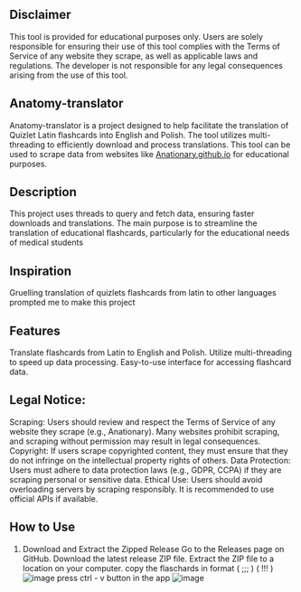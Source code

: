 ## Disclaimer
This tool is provided for educational purposes only. Users are solely responsible for ensuring their use of this tool complies with the Terms of Service of any website they scrape, as well as applicable laws and regulations. The developer is not responsible for any legal consequences arising from the use of this tool.

## Anatomy-translator
Anatomy-translator is a project designed to help facilitate the translation of Quizlet Latin flashcards into English and Polish. The tool utilizes multi-threading to efficiently download and process translations. This tool can be used to scrape data from websites like [Anationary.github.io](https://github.com/Anationary/anationary.github.io) for educational purposes.

## Description
This project uses threads to query and fetch data, ensuring faster downloads and translations. The main purpose is to streamline the translation of educational flashcards, particularly for the educational needs of medical students

## Inspiration
Gruelling translation of quizlets flashcards from latin to other languages prompted me to make this project

## Features
Translate flashcards from Latin to English and Polish.
Utilize multi-threading to speed up data processing.
Easy-to-use interface for accessing flashcard data.

## Legal Notice:
Scraping: Users should review and respect the Terms of Service of any website they scrape (e.g., Anationary). Many websites prohibit scraping, and scraping without permission may result in legal consequences.
Copyright: If users scrape copyrighted content, they must ensure that they do not infringe on the intellectual property rights of others.
Data Protection: Users must adhere to data protection laws (e.g., GDPR, CCPA) if they are scraping personal or sensitive data.
Ethical Use: Users should avoid overloading servers by scraping responsibly. It is recommended to use official APIs if available.


## How to Use
1. Download and Extract the Zipped Release
Go to the Releases page on GitHub.
Download the latest release ZIP file.
Extract the ZIP file to a location on your computer.
copy the flaschards in format ( ;;; ) ( !!! )
![image](https://github.com/user-attachments/assets/e5eea2f7-5227-4937-891f-ef97f242045f)
press ctrl - v button in the app
![image](https://github.com/user-attachments/assets/960b53a0-f125-497e-9822-a66cf9720320)
